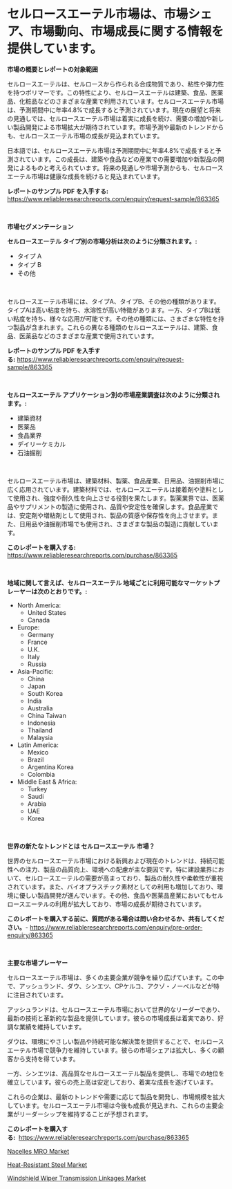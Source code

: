 <p><h1>セルロースエーテル市場は、市場シェア、市場動向、市場成長に関する情報を提供しています。</h1></p><p><strong>市場の概要とレポートの対象範囲</strong></p>
<p><p>セルロースエーテルは、セルロースから作られる合成物質であり、粘性や弾力性を持つポリマーです。この特性により、セルロースエーテルは建築、食品、医薬品、化粧品などのさまざまな産業で利用されています。セルロースエーテル市場は、予測期間中に年率4.8%で成長すると予測されています。現在の展望と将来の見通しでは、セルロースエーテル市場は着実に成長を続け、需要の増加や新しい製品開発による市場拡大が期待されています。市場予測や最新のトレンドからも、セルロースエーテル市場の成長が見込まれています。</p><p>日本語では、セルロースエーテル市場は予測期間中に年率4.8%で成長すると予測されています。この成長は、建築や食品などの産業での需要増加や新製品の開発によるものと考えられています。将来の見通しや市場予測からも、セルロースエーテル市場は健康な成長を続けると見込まれています。</p></p>
<p><strong>レポートのサンプル PDF を入手する:</strong> <a href="https://www.reliableresearchreports.com/enquiry/request-sample/863365">https://www.reliableresearchreports.com/enquiry/request-sample/863365</a></p>
<p>&nbsp;</p>
<p><strong>市場セグメンテーション</strong></p>
<p><strong>セルロースエーテル タイプ別の市場分析は次のように分類されます。:</strong></p>
<p><ul><li>タイプ A</li><li>タイプ B</li><li>その他</li></ul></p>
<p>&nbsp;</p>
<p><p>セルロースエーテル市場には、タイプA、タイプB、その他の種類があります。タイプAは高い粘度を持ち、水溶性が高い特徴があります。一方、タイプBは低い粘度を持ち、様々な応用が可能です。その他の種類には、さまざまな特性を持つ製品が含まれます。これらの異なる種類のセルロースエーテルは、建築、食品、医薬品などのさまざまな産業で使用されています。</p></p>
<p><strong>レポートのサンプル PDF を入手する:</strong>&nbsp;<a href="https://www.reliableresearchreports.com/enquiry/request-sample/863365">https://www.reliableresearchreports.com/enquiry/request-sample/863365</a></p>
<p>&nbsp;</p>
<p><strong> セルロースエーテル アプリケーション別の市場産業調査は次のように分類されます。:</strong></p>
<p><ul><li>建築資材</li><li>医薬品</li><li>食品業界</li><li>デイリーケミカル</li><li>石油掘削</li></ul></p>
<p>&nbsp;</p>
<p><p>セルロースエーテル市場は、建築材料、製薬、食品産業、日用品、油掘削市場に広く応用されています。建築材料では、セルロースエーテルは接着剤や塗料として使用され、強度や耐久性を向上させる役割を果たします。製薬業界では、医薬品やサプリメントの製造に使用され、品質や安定性を確保します。食品産業では、安定剤や増粘剤として使用され、製品の質感や保存性を向上させます。また、日用品や油掘削市場でも使用され、さまざまな製品の製造に貢献しています。</p></p>
<p><strong>このレポートを購入する:</strong>&nbsp; <a href="https://www.reliableresearchreports.com/purchase/863365">https://www.reliableresearchreports.com/purchase/863365</a></p>
<p>&nbsp;</p>
<p><strong>地域に関して言えば、セルロースエーテル 地域ごとに利用可能なマーケットプレーヤーは次のとおりです。:</strong></p>
<p><ul>
    <li>
        North America:
        <ul>
            <li>United States</li>
            <li>Canada</li>
        </ul>
    </li>
    <li>
        Europe:
        <ul>
            <li>Germany</li>
            <li>France</li>
            <li>U.K.</li>
            <li>Italy</li>
            <li>Russia</li>
        </ul>
    </li>
    <li>
        Asia-Pacific:
        <ul>
            <li>China</li>
            <li>Japan</li>
            <li>South Korea</li>
            <li>India</li>
            <li>Australia</li>
            <li>China Taiwan</li>
            <li>Indonesia</li>
            <li>Thailand</li>
            <li>Malaysia</li>
        </ul>
    </li>
    <li>
        Latin America:
        <ul>
            <li>Mexico</li>
            <li>Brazil</li>
            <li>Argentina Korea</li>
            <li>Colombia</li>
        </ul>
    </li>
    <li>
        Middle East & Africa:
        <ul>
            <li>Turkey</li>
            <li>Saudi</li>
            <li>Arabia</li>
            <li>UAE</li>
            <li>Korea</li>
        </ul>
    </li>
    </ul></p>
<p>&nbsp;</p>
<p><strong>世界の新たなトレンドとは セルロースエーテル 市場？</strong></p>
<p><p>世界のセルロースエーテル市場における新興および現在のトレンドは、持続可能性への注力、製品の品質向上、環境への配慮が主な要因です。特に建設業界において、セルロースエーテルの需要が高まっており、製品の耐久性や柔軟性が重視されています。また、バイオプラスチック素材としての利用も増加しており、環境に優しい製品開発が進んでいます。その他、食品や医薬品産業においてもセルロースエーテルの利用が拡大しており、市場の成長が期待されています。</p></p>
<p><strong>このレポートを購入する前に、質問がある場合は問い合わせるか、共有してください。</strong>- <a href="https://www.reliableresearchreports.com/enquiry/pre-order-enquiry/863365">https://www.reliableresearchreports.com/enquiry/pre-order-enquiry/863365</a></p>
<p>&nbsp;</p>
<p><strong>主要な市場プレーヤー</strong></p>
<p><p>セルロースエーテル市場は、多くの主要企業が競争を繰り広げています。この中で、アッシュランド、ダウ、シンエツ、CPケルコ、アクゾ・ノーベルなどが特に注目されています。</p><p>アッシュランドは、セルロースエーテル市場において世界的なリーダーであり、最新の技術と革新的な製品を提供しています。彼らの市場成長は着実であり、好調な業績を維持しています。</p><p>ダウは、環境にやさしい製品や持続可能な解決策を提供することで、セルロースエーテル市場で競争力を維持しています。彼らの市場シェアは拡大し、多くの顧客から支持を得ています。</p><p>一方、シンエツは、高品質なセルロースエーテル製品を提供し、市場での地位を確立しています。彼らの売上高は安定しており、着実な成長を遂げています。</p><p>これらの企業は、最新のトレンドや需要に応じて製品を開発し、市場規模を拡大しています。セルロースエーテル市場は今後も成長が見込まれ、これらの主要企業がリーダーシップを維持することが予想されます。</p></p>
<p><strong>このレポートを購入する:</strong>&nbsp;&nbsp;<a href="https://www.reliableresearchreports.com/purchase/863365">https://www.reliableresearchreports.com/purchase/863365</a></p>
<p><p><a href="https://view.publitas.com/reportprime-1/nacelles-mro-market-challenges-opportunities-and-growth-drivers-and-major-market-players-forecasted-for-period-from-2023-2030/">Nacelles MRO Market</a></p><p><a href="https://view.publitas.com/reportprime-1/heat-resistant-steel-market-centers-on-aspects-such-as-market-growth-market-share-market-opportunity-and-projected-forecasts-spanning-from-2023-to-2030/">Heat-Resistant Steel Market</a></p><p><a href="https://github.com/Glendatilghmankmgz0rbhwpy/Market-Research-Report-List-1/blob/main/windshield-wiper-transmission-linkages-market.md">Windshield Wiper Transmission Linkages Market</a></p></p>